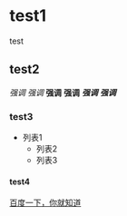 # test1
test

## test2
*强调*
_强调_
**强调**
__强调__
***强调***
___强调___

### test3
   * 列表1
     + 列表2
      - 列表3
    


#### test4

[百度一下，你就知道](http://www.baidu.com "百度一下")
